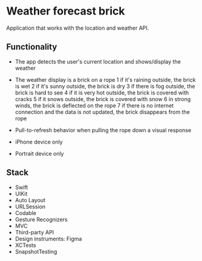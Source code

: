 # Weather forecast brick

Application that works with the location and weather API.

## Functionality

 - The app detects the user's current location and shows/display the weather
 - The weather display is a brick on a rope
   1 if it's raining outside, the brick is wet
   2 if it's sunny outside, the brick is dry
   3 if there is fog outside, the brick is hard to see
   4 if it is very hot outside, the brick is covered with cracks
   5 if it snows outside, the brick is covered with snow
   6 in strong winds, the brick is deflected on the rope
   7 if there is no internet connection and the data is not updated, the brick disappears from the rope

- Pull-to-refresh behavior when pulling the rope down a visual response
- iPhone device only
- Portrait device only

## Stack

 - Swift
 - UIKit
 - Auto Layout
 - URLSession
 - Codable
 - Gesture Recognizers
 - MVC
 - Third-party API
 - Design instruments: Figma
 - XCTests
 - SnapshotTesting
